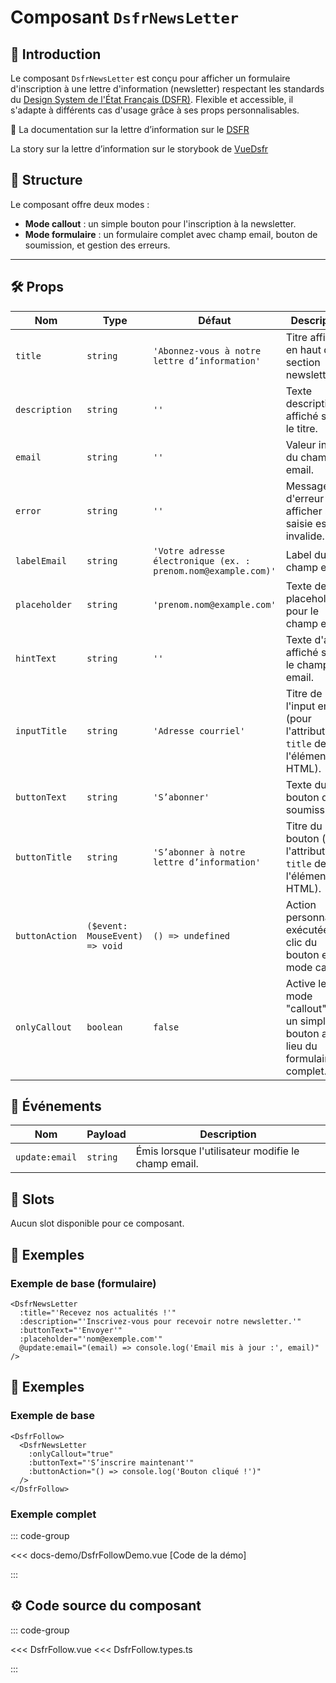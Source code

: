 # Composant `DsfrNewsLetter`

## 🌟 Introduction

Le composant `DsfrNewsLetter` est conçu pour afficher un formulaire d'inscription à une lettre d'information (newsletter) respectant les standards du [Design System de l'État Français (DSFR)](https://www.systeme-de-design.gouv.fr/). Flexible et accessible, il s'adapte à différents cas d'usage grâce à ses props personnalisables.

🏅 La documentation sur la lettre d’information sur le [DSFR](https://www.systeme-de-design.gouv.fr/composants-et-modeles/composants/lettre-d-information-et-reseaux-sociaux)

<VIcon name="vi-file-type-storybook" /> La story sur la lettre d’information sur le storybook de [VueDsfr](https://storybook.vue-ds.fr/?path=/docs/composants-dsfrnewsletter--docs)

## 📐 Structure

Le composant offre deux modes :

- **Mode callout** : un simple bouton pour l'inscription à la newsletter.
- **Mode formulaire** : un formulaire complet avec champ email, bouton de soumission, et gestion des erreurs.

---

## 🛠️ Props

| Nom            | Type                              | Défaut                                                                                      | Description                                                                 |
|-----------------|-----------------------------------|--------------------------------------------------------------------------------------------|-----------------------------------------------------------------------------|
| `title`        | `string`                          | `'Abonnez-vous à notre lettre d’information'`                                              | Titre affiché en haut de la section newsletter.                            |
| `description`  | `string`                          | `''`                                                                                       | Texte descriptif affiché sous le titre.                                     |
| `email`        | `string`                          | `''`                                                                                       | Valeur initiale du champ email.                                             |
| `error`        | `string`                          | `''`                                                                                       | Message d'erreur à afficher si la saisie est invalide.                      |
| `labelEmail`   | `string`                          | `'Votre adresse électronique (ex. : prenom.nom@example.com)'`                              | Label du champ email.                                                       |
| `placeholder`  | `string`                          | `'prenom.nom@example.com'`                                                                 | Texte de placeholder pour le champ email.                                   |
| `hintText`     | `string`                          | `''`                                                                                       | Texte d'aide affiché sous le champ email.                                   |
| `inputTitle`   | `string`                          | `'Adresse courriel'`                                                                       | Titre de l'input email (pour l'attribut `title` de l'élément HTML).         |
| `buttonText`   | `string`                          | `'S’abonner'`                                                                              | Texte du bouton de soumission.                                              |
| `buttonTitle`  | `string`                          | `'S’abonner à notre lettre d’information'`                                                | Titre du bouton (pour l'attribut `title` de l'élément HTML).                |
| `buttonAction` | `($event: MouseEvent) => void`    | `() => undefined`                                                                          | Action personnalisée exécutée au clic du bouton en mode callout.            |
| `onlyCallout`  | `boolean`                         | `false`                                                                                    | Active le mode "callout" avec un simple bouton au lieu du formulaire complet. |

## 📡 Événements

| Nom               | Payload    | Description                                                                     |
|--------------------|------------|---------------------------------------------------------------------------------|
| `update:email`    | `string`   | Émis lorsque l'utilisateur modifie le champ email.                              |

## 🧩 Slots

Aucun slot disponible pour ce composant.

## 📝 Exemples

### Exemple de base (formulaire)

```vue
<DsfrNewsLetter
  :title="'Recevez nos actualités !'"
  :description="'Inscrivez-vous pour recevoir notre newsletter.'"
  :buttonText="'Envoyer'"
  :placeholder="'nom@exemple.com'"
  @update:email="(email) => console.log('Email mis à jour :', email)"
/>
```

## 📝 Exemples

### Exemple de base

```vue
<DsfrFollow>
  <DsfrNewsLetter
    :onlyCallout="true"
    :buttonText="'S’inscrire maintenant'"
    :buttonAction="() => console.log('Bouton cliqué !')"
  />
</DsfrFollow>
```

### Exemple complet

::: code-group

<Story data-title="Démo" min-h="400px">
  <DsfrFollowDemo />
</Story>

<<< docs-demo/DsfrFollowDemo.vue [Code de la démo]

:::

## ⚙️ Code source du composant

::: code-group

<<< DsfrFollow.vue
<<< DsfrFollow.types.ts

:::

<script setup lang="ts">
import DsfrFollowDemo from './docs-demo/DsfrFollowDemo.vue'
</script>
